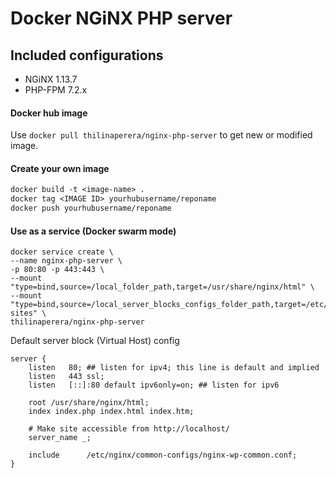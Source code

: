 # Docker NGiNX PHP server
## Included configurations
- NGiNX 1.13.7
- PHP-FPM 7.2.x

#### Docker hub image 
Use `docker pull thilinaperera/nginx-php-server` to get new or modified image.

#### Create your own image
```Dockerfile
docker build -t <image-name> .
docker tag <IMAGE ID> yourhubusername/reponame
docker push yourhubusername/reponame
```
#### Use as a service (Docker swarm mode)
```
docker service create \
--name nginx-php-server \
-p 80:80 -p 443:443 \
--mount "type=bind,source=/local_folder_path,target=/usr/share/nginx/html" \
--mount "type=bind,source=/local_server_blocks_configs_folder_path,target=/etc/nginx/custom-sites" \
thilinaperera/nginx-php-server
```

Default server block (Virtual Host) config
```
server {
    listen   80; ## listen for ipv4; this line is default and implied
    listen   443 ssl;
    listen   [::]:80 default ipv6only=on; ## listen for ipv6

    root /usr/share/nginx/html;
    index index.php index.html index.htm;

    # Make site accessible from http://localhost/
    server_name _;

    include      /etc/nginx/common-configs/nginx-wp-common.conf;
}
```
